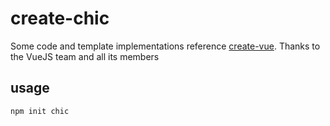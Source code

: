 # create-chic

Some code and template implementations reference [create-vue](https://github.com/vuejs/create-vue). Thanks to the VueJS team and all its members

## usage
```sh
npm init chic
```
